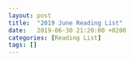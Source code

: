 ```yaml
---
layout: post
title:  "2019 June Reading List"
date:   2019-06-30 21:20:00 +0200
categories: [Reading List]
tags: []
---
```



